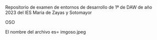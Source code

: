 Repositorio de examen de entornos de desarrollo de 1ª de DAW de año 2023 del IES Maria de Zayas y Sotomayor

OSO

El nombre del archivo es= imgoso.jpeg
